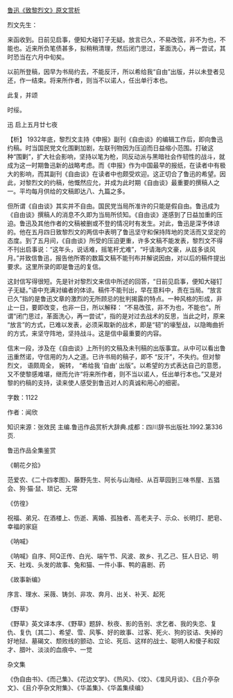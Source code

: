 [鲁迅《致黎烈文》原文赏析](https://www.vrrw.net/wx/9461.html)

烈文先生：

来函收到。日前见启事，便知大碰钉子无疑。放言已久，不易改弦，非不为也，不能也。近来所负笔债甚多，拟稍稍清理，然后闭门思过，革面洗心，再一尝试，其时恐当在六月中旬矣。

以前所登稿，因早为书局约去，不能反汗，所以希给我“自由”出版，并以未登者见还，作一结束。将来所作者，则当不以诺人，任出单行本也。

此复，并颂

时绥。

迅 启上五月廿七夜



【析】 1932年底，黎烈文主持《申报》副刊《自由谈》的编辑工作后，即向鲁迅约稿。时当国民党文化围剿加剧，左联刊物因为压迫而日益缩小范围。打破这种“围剿”，扩大社会影响，坚持以笔为枪，同反动派与黑暗社会作韧性的战斗，就成为这一时期鲁迅新的战略考虑。而《申报》作为中国最早的报纸，在读者中有极大的影响，而其副刊《自由谈》在读者中也颇受欢迎。这正切合了鲁迅的希望。因此，对黎烈文的约稿，他慨然应允，并成为此时期《自由谈》最重要的撰稿人之一。平均每月供给的文稿即达八、九篇之多。

但所谓《自由谈》其实并不自由。国民党当局所准许的只能是假自由。鲁迅成为《自由谈》撰稿人的消息不久即为当局所侦知。《自由谈》遂感到了日益加重的压迫。鲁迅及其他作者的文稿被删或不登的情况时有发生。对此，鲁迅是深予体谅的。他在五月四日致黎烈文的两信中表明了鲁迅坚守和保持阵地的灵活而又坚定的态度。到了五月间，《自由谈》所受的压迫更重，许多文稿不能发表，黎烈文不得不刊出启事说：“这年头，说话难，摇笔杆尤难”，“吁请海内文豪，从兹多谈风月。”并致信鲁迅，报告他所寄的数篇文稿不能刊布并解说因由，对以后的稿件提出要求。这里所录的即是鲁迅的复信。

这封信写得很短。先是针对黎烈文来信中所述的回答，“日前见启事，便知大碰钉子无疑。”语中充满对编者的体谅。稿件不能刊出，早在意料中，责在当局。“放言已久”指的是鲁迅文章的激烈的无所顾忌的批判揭露的特点。一种风格的形成，非止一日，要即改变，也非一日，所以解释： “不易改弦，非不为也，不能也”。所谓“闭门思过，革面洗心，再一尝试”，指的是对过去战术的反思，当此之时，原来 “放言”的方式，已难以发表，必须采取新的战术，即是“韧”的壕堑战，以隐晦曲折的方式，来坚守阵地，坚持战斗。这是信中最重要的内容。

信末一段，涉及在《自由谈》上所刊的文稿及未刊稿的出版事宜。从中可以看出鲁迅重然诺，守信用的为人之道。已许书局的稿子，即不 “反汗”，不失约。但对黎烈文， 语颇周全， 婉转， “希给我 ‘自由’ 出版”。以希望的方式表达自己的意愿，又不使黎感难堪，继而允许“将来所作者，则不当以诺人，任出单行本也。”又是对黎的约稿的支持，读来使人感受到鲁迅对人的真诚和用心的细密。

字数：1122

作者：闻欣

知识来源：张效民 主编.鲁迅作品赏析大辞典.成都：四川辞书出版社.1992.第336页.

鲁迅作品全集鉴赏

《朝花夕拾》

范爱农、《二十四孝图》、藤野先生、阿长与山海经、从百草园到三味书屋、五猖会、狗·猫·鼠、琐记、无常

《仿徨》

祝福、弟兄、在酒楼上、伤逝、离婚、孤独者、高老夫子、示众、长明灯、肥皂、幸福的家庭

《呐喊》

《呐喊》自序、阿Q正传、白光、端午节、风波、故乡、孔乙己、狂人日记、明天、社戏、头发的故事、兔和猫、一件小事、鸭的喜剧、药

《故事新编》

序言、理水、采薇、铸剑、非攻、奔月、出关、补天、起死

《野草》

《野草》英文译本序、《野草》题辞、秋夜、影的告别、求乞者、我的失恋、复仇、复仇〔其二〕、希望、雪、风筝、好的故事、过客、死火、狗的驳诘、失掉的好地狱、墓碣文、颓败线的颤动、立论、死后、这样的战士、聪明人和傻子和奴才、腊叶、淡淡的血痕中、一觉

杂文集

《伪自由书》、《而己集》、《花边文学》、《热风》、《坟》、《准风月谈》、《且介亭杂文》、《且介亭杂文附集》、《华盖集》、《华盖集续编》


